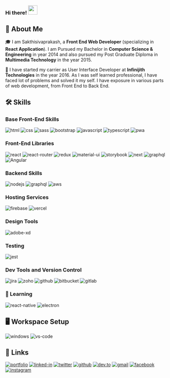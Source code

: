 <!--
**Sakthisivaprakash/Sakthisivaprakash** is a ✨ _special_ ✨ repository because its `README.md` (this file) appears on your GitHub profile.

Here are some ideas to get you started:

- 🔭 I’m currently working on ...
- 🌱 I’m currently learning ...
- 👯 I’m looking to collaborate on ...
- 🤔 I’m looking for help with ...
- 💬 Ask me about ...
- 📫 How to reach me: ...
- 😄 Pronouns: ...
- ⚡ Fun fact: ...
-->

### Hi there! <img src="https://media.giphy.com/media/hvRJCLFzcasrR4ia7z/giphy.gif" width="29px">
## 🚀 About Me
🎓 I am Sakthisivaprakash, a **Front End Web Developer** (specializing in **React Application**). I am Pursued my Bachelor in **Computer Science & Engineering** in year 2014 and also pursued my Post Graduate Diploma in **Multimedia Technology** in the year 2015.

🔭 I have started my carrier as User Interface Developer at **Infinijith Technologies** in the year 2016. As I was self learned professional, I have faced lot of problems and solved it my self. I have exposure in various parts of web development, from Front End to Back End. 


## 🛠️ Skills

### Base Front-End Skills

![html](https://img.shields.io/badge/HTML5-E34F26?style=for-the-badge&logo=html5&logoColor=white)
![css](https://img.shields.io/badge/CSS3-1572B6?style=for-the-badge&logo=css3&logoColor=white)
![sass](https://img.shields.io/badge/SASS-CC6699?style=for-the-badge&logo=sass&logoColor=white)
![bootstrap](https://img.shields.io/badge/Bootstrap-563D7C?style=for-the-badge&logo=bootstrap&logoColor=white)
![javascript](https://img.shields.io/badge/JavaScript-323330?style=for-the-badge&logo=javascript&logoColor=F7DF1E)
![typescript](https://img.shields.io/badge/TypeScript-3178C6?style=for-the-badge&logo=typescript&logoColor=white)
![pwa](https://img.shields.io/badge/Progressive_Web_App-4285F4?style=for-the-badge&logo=googlechrome&logoColor=white)

### Front-End Libraries

![react](https://img.shields.io/badge/React-20232A?style=for-the-badge&logo=react&logoColor=61DAFB)
![react-router](https://img.shields.io/badge/React_Router-CA4245?style=for-the-badge&logo=react-router&logoColor=white)
![redux](https://img.shields.io/badge/Redux-593D88?style=for-the-badge&logo=redux&logoColor=white)
![material-ui](https://img.shields.io/badge/Material_UI-0081CB?style=for-the-badge&logo=mui&logoColor=white)
![storybook](https://img.shields.io/badge/storybook-FF4785?style=for-the-badge&logo=storybook&logoColor=white)
![next](https://img.shields.io/badge/Next-000000?style=for-the-badge&logo=nextdotjs&logoColor=FFFFFF)
![graphql](https://img.shields.io/badge/GraphQL-E434AA?style=for-the-badge&logo=graphql&logoColor=white)
![Angular](https://img.shields.io/badge/Angular-DD0031?style=for-the-badge&logo=angular&logoColor=white)

### Backend Skills
![nodejs](https://img.shields.io/badge/Node.js-43853D?style=for-the-badge&logo=node.js&logoColor=white)
![graphql](https://img.shields.io/badge/GraphQL-E434AA?style=for-the-badge&logo=graphql&logoColor=white)
![aws](https://img.shields.io/badge/Amazon_AWS-232F3E?style=for-the-badge&logo=amazon-aws&logoColor=white)

### Hosting Services

![firebase](https://img.shields.io/badge/Firebase-ffaa00?style=for-the-badge&logo=Firebase&logoColor=white)
![vercel](https://img.shields.io/badge/Vercel-000000?style=for-the-badge&logo=Vercel&logoColor=white)

### Design Tools

![adobe-xd](https://img.shields.io/badge/adobe_xd-470137?style=for-the-badge&logo=adobe-xd&logoColor=white)


### Testing

![jest](https://img.shields.io/badge/Jest-C21325?style=for-the-badge&logo=jest&logoColor=white)

### Dev Tools and Version Control
![jira](https://img.shields.io/badge/JIRA-004FC6?style=for-the-badge&logo=jira&logoColor=white)
![zoho](https://img.shields.io/badge/zoho-CE2232?style=for-the-badge&logo=zoho&logoColor=white)
![github](https://img.shields.io/badge/GitHub-100000?style=for-the-badge&logo=github&logoColor=white)
![bitbucket](https://img.shields.io/badge/Bitbucket-330F63?style=for-the-badge&logo=bitbucket&logoColor=white)
![gitlab](https://img.shields.io/badge/GitLab-330F63?style=for-the-badge&logo=gitlab&logoColor=white)

### 🌱 Learning
![react-native](https://img.shields.io/badge/React_Native-20232A?style=for-the-badge&logo=react&logoColor=61DAFB)
![electron](https://img.shields.io/badge/Electron-2C2E3B?style=for-the-badge&logo=electron&logoColor=white)

## 🖥️ Workspace Setup

![windows](https://img.shields.io/badge/Windows_10-0078D6?style=for-the-badge&logo=windows&logoColor=white)
![vs-code](https://img.shields.io/badge/VS_Code-007ACC?style=for-the-badge&logo=Visual-Studio-Code&logoColor=white)

## 🔗 Links

[![portfolio](https://img.shields.io/badge/Portfolio-5340ff?style=for-the-badge&logo=Google-chrome&logoColor=white)](https://techiesakthi.com/)
[![linked-in](https://img.shields.io/badge/Linked_In-0077B5?style=for-the-badge&logo=LinkedIn&logoColor=white)](https://www.linkedin.com/in/sakthisivaprakash/)
[![twitter](https://img.shields.io/badge/Twitter-1DA1F2?style=for-the-badge&logo=twitter&logoColor=white)](https://twitter.com/TechieSakthi)
[![github](https://img.shields.io/badge/GitHub-000000?style=for-the-badge&logo=GitHub&logoColor=white)](https://github.com/Sakthisivaprakash)
[![dev.to](https://img.shields.io/badge/Dev.to-0A0A0A?style=for-the-badge&logo=DevdotTo&logoColor=white)](https://dev.to/techiesakthi)
[![gmail](https://img.shields.io/badge/Gmail-D14836?style=for-the-badge&logo=Gmail&logoColor=white)](mailto:hello@techiesakthi.com)
[![facebook](https://img.shields.io/badge/Facebook-1877F2?style=for-the-badge&logo=facebook&logoColor=white)](https://www.facebook.com/sakthisivaprakash)
[![instagram](https://img.shields.io/badge/Instagram-E4405F?style=for-the-badge&logo=instagram&logoColor=white)](https://www.instagram.com/techiesakthi/)